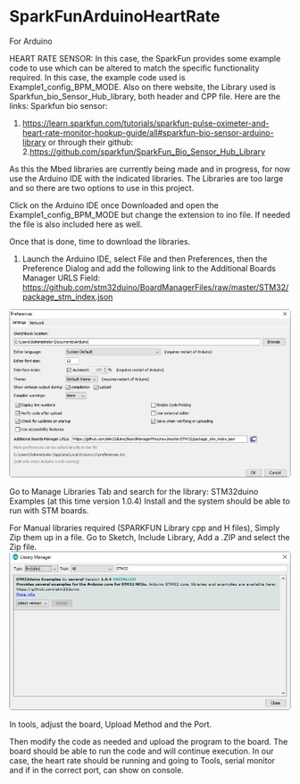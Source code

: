 # SparkFunArduinoHeartRate
For Arduino

HEART RATE SENSOR: 
In this case, the SparkFun provides some example code to use which can be altered to match the specific functionality required. 
In this case, the example code used is Example1_config_BPM_MODE. 
Also on there website, the Library used is Sparkfun_bio_Sensor_Hub_library, both header and CPP file. 
Here are the links: Sparkfun bio sensor: 
1. https://learn.sparkfun.com/tutorials/sparkfun-pulse-oximeter-and-heart-rate-monitor-hookup-guide/all#sparkfun-bio-sensor-arduino-library 
or through their github: 
2.https://github.com/sparkfun/SparkFun_Bio_Sensor_Hub_Library

As this the Mbed libraries are currently being made and in progress, for now use the Arduino IDE with the indicated libraries.
The Libraries are too large and so there are two options to use in this project. 

Click on the Arduino IDE once Downloaded and open the Example1_config_BPM_MODE but change the extension to ino file. 
If needed the file is also included here as well. 

Once that is done, time to download the libraries. 
1. Launch the Arduino IDE, select File and then Preferences, then the Preference Dialog and add the following link to the Additional Boards Manager URLS Field:
https://github.com/stm32duino/BoardManagerFiles/raw/master/STM32/package_stm_index.json

![PreferencePage](Screenshot/PreferencePage.jpg)

Go to Manage Libraries Tab and search for the library:
STM32duino Examples (at this time version 1.0.4) Install and the system should be able to run with STM boards.


For Manual libraries required (SPARKFUN Library cpp and H files), Simply Zip them up in a file. 
Go to Sketch, Include Library, Add a .ZIP and select the Zip file. 
![BoardLib](Screenshot/BoardLib.jpg)

In tools, adjust the board, Upload Method and the Port. 

Then modify the code as needed and upload the program to the board. The board should be able to run the code and will continue execution.
In our case, the heart rate should be running and going to Tools, serial monitor and if in the correct port, can show on console. 

